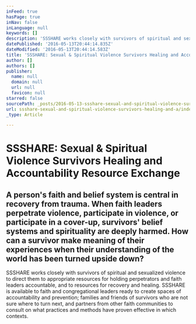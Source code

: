 ```yaml
---
inFeed: true
hasPage: true
inNav: false
inLanguage: null
keywords: []
description: 'SSSHARE works closely with survivors of spiritual and sexualized violence to direct them to appropriate resources for holding perpetrators and faith leaders accountable, and to resources for recovery and healing. SSSHARE is available to faith and congregational leaders ready to create spaces of accountability and prevention; families and friends of survivors who are not sure where to turn next, and partners from other faith communities to consult on what practices and methods have proven effective in which contexts. '
datePublished: '2016-05-13T20:44:14.835Z'
dateModified: '2016-05-13T20:44:14.583Z'
title: 'SSSHARE: Sexual & Spiritual Violence Survivors Healing and Accountability Resource Exchange'
author: []
authors: []
publisher:
  name: null
  domain: null
  url: null
  favicon: null
starred: false
sourcePath: _posts/2016-05-13-ssshare-sexual-and-spiritual-violence-survivors-healing-and-a.md
url: ssshare-sexual-and-spiritual-violence-survivors-healing-and-a/index.html
_type: Article

---
```

# SSSHARE: Sexual & Spiritual Violence Survivors Healing and Accountability Resource Exchange

## A person's faith and belief system is central in recovery from trauma. When faith leaders perpetrate violence, participate in violence, or participate in a cover-up, survivors' belief systems and spirituality are deeply harmed. How can a survivor make meaning of their experiences when their understanding of the world has been turned upside down? 

SSSHARE works closely with survivors of spiritual and sexualized violence to direct them to appropriate resources for holding perpetrators and faith leaders accountable, and to resources for recovery and healing. SSSHARE is available to faith and congregational leaders ready to create spaces of accountability and prevention; families and friends of survivors who are not sure where to turn next, and partners from other faith communities to consult on what practices and methods have proven effective in which contexts. 

#
